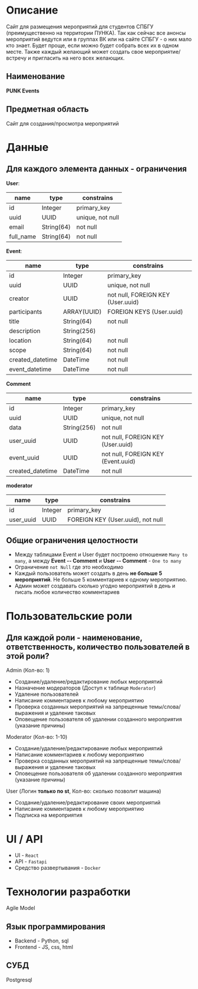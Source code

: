 # Описание
Сайт для размещения мероприятий для студентов СПБГУ (преимущественно на территории ПУНКА). Так как сейчас все анонсы мероприятий ведутся или в группах ВК или на сайте СПБГУ - о них мало кто знает. Будет проще, если можно будет собрать всех их в одном месте. Также каждый желающий может создать свое мероприятие/встречу и пригласить на него всех желающих.
## Наименование
**PUNK Events**
## Предметная область
Сайт для создания/просмотра мероприятий
# Данные
## Для каждого элемента данных - ограничения
**User**:

| name | type | constrains |
| ---- | ---- | ---------- |
| id   | Integer|  primary_key|
| uuid| UUID| unique, not null|
| email| String(64)|not null|
| full_name | String(64)| not null |


**Event**:

| name | type | constrains |
| ---- | ---- | ---------- |
| id   | Integer|  primary_key|
| uuid| UUID| unique, not null|
| creator| UUID|not null, FOREIGN KEY (User.uuid)|
| participants| ARRAY(UUID) |FOREIGN KEYS (User.uuid)|
| title | String(64)| not null |
| description | String(256)||
| location | String(64)| not null |
| scope | String(64)| not null |
| created_datetime| DateTime| not null |
| event_datetime | DateTime| not null |

**Comment**

| name | type | constrains |
| ---- | ---- | ---------- |
| id   | Integer|  primary_key|
| uuid| UUID| unique, not null|
| data| String(256)|not null|
| user_uuid | UUID| not null, FOREIGN KEY (User.uuid) |
| event_uuid | UUID|not null, FOREIGN KEY (Event.uuid) |
| created_datetime| DateTime| not null |

**moderator**

| name | type | constrains |
| ---- | ---- | ---------- |
| id   | Integer|  primary_key|
| user_uuid| UUID| FOREIGN KEY (User.uuid), not null|


## Общие ограничения целостности
- Между таблицами Event и User будет построено отношение `Many to many`, а между **Event -- Comment** и **User -- Comment** - `One to many`
- Ограничение `not Null` где это необходимо
- Каждый пользователь может создать в день **не больше 5 мероприятий**. Не больше 5 комментариев к одному мероприятию.
- Админ может создавать сколько угодно мероприятий в день и писать любое количество комментариев 

# Пользовательские роли
## Для каждой роли - наименование, ответственность, количество пользователей в этой роли?
Admin (Кол-во: 1)
- Создание/удаление/редактирование любых мероприятий
- Назначение модераторов (Доступ к таблице `Moderator`)
- Удаление пользователей
- Написание комментариев к любому мероприятию
- Проверка созданных мероприятий на запрещенные темы/слова/выражения и удаление таковых
- Оповещение пользователя об удалении созданного мероприятия (указание причины)

Moderator (Кол-во: 1-10)
- Создание/удаление/редактирование любых мероприятий
- Написание комментариев к любому мероприятию
- Проверка созданных мероприятий на запрещенные темы/слова/выражения и удаление таковых
- Оповещение пользователя об удалении созданного мероприятия (указание причины)

User (Логин **только по st**, Кол-во: сколько позволит машина)
- Создание/удаление/редактирование своих мероприятий
- Написание комментариев к любому мероприятию
- Подписка на мероприятия

# UI / API 
- UI - `React`
- API - `Fastapi`
- Средство развертывания - `Docker` 
# Технологии разработки
Agile Model
## Язык программирования
- Backend - Python, sql
- Frontend - JS, css, html
## СУБД
Postgresql